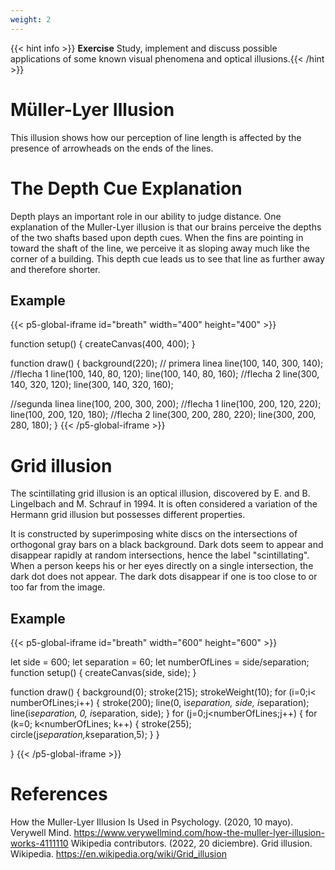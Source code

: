 ```yaml
---
weight: 2
---
```


{{< hint info >}} **Exercise**
Study, implement and discuss possible applications of some known visual phenomena and optical illusions.{{< /hint >}}

# Müller-Lyer Illusion

This illusion shows how our perception of line length is affected by the presence of arrowheads on the ends of the lines.

# The Depth Cue Explanation

Depth plays an important role in our ability to judge distance. One explanation of the Muller-Lyer illusion is that our brains perceive the depths of the two shafts based upon depth cues. When the fins are pointing in toward the shaft of the line, we perceive it as sloping away much like the corner of a building. This depth cue leads us to see that line as further away and therefore shorter.

## Example

{{< p5-global-iframe id="breath" width="400" height="400" >}}

function setup() {
createCanvas(400, 400);
}

function draw() {
background(220);
// primera linea
line(100, 140, 300, 140);
//flecha 1
line(100, 140, 80, 120);
line(100, 140, 80, 160);
//flecha 2
line(300, 140, 320, 120);
line(300, 140, 320, 160);

//segunda linea
line(100, 200, 300, 200);
//flecha 1
line(100, 200, 120, 220);
line(100, 200, 120, 180);
//flecha 2
line(300, 200, 280, 220);
line(300, 200, 280, 180);
}
{{< /p5-global-iframe >}}



# Grid illusion 

The scintillating grid illusion is an optical illusion, discovered by E. and B. Lingelbach and M. Schrauf in 1994. It is often considered a variation of the Hermann grid illusion but possesses different properties.

It is constructed by superimposing white discs on the intersections of orthogonal gray bars on a black background. Dark dots seem to appear and disappear rapidly at random intersections, hence the label "scintillating". When a person keeps his or her eyes directly on a single intersection, the dark dot does not appear. The dark dots disappear if one is too close to or too far from the image.

## Example

{{< p5-global-iframe id="breath" width="600" height="600" >}}

let side = 600;
let separation = 60;
let numberOfLines = side/separation;
function setup() {
  createCanvas(side, side);
}

function draw() {
  background(0);
  stroke(215);
  strokeWeight(10);
  for (i=0;i< numberOfLines;i++) {
    stroke(200);
    line(0, i*separation, side, i*separation);
    line(i*separation, 0, i*separation, side);
  }
  for (j=0;j<numberOfLines;j++) {
        for (k=0; k<numberOfLines; k++) {
        stroke(255);
        circle(j*separation,k*separation,5);
  }
  }
  
}
{{< /p5-global-iframe >}}

# References

How the Muller-Lyer Illusion Is Used in Psychology. (2020, 10 mayo). Verywell Mind. https://www.verywellmind.com/how-the-muller-lyer-illusion-works-4111110
Wikipedia contributors. (2022, 20 diciembre). Grid illusion. Wikipedia. https://en.wikipedia.org/wiki/Grid_illusion
